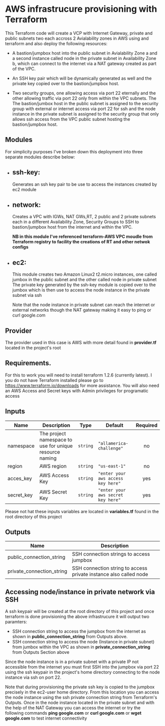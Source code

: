# AWS infrastrucure provisioning with Terraform
This  Terraform code will create a VCP with Internet Gateway, private and public subnets two each accross 2 Avialability zones in AWS  using
and terraform and also deploy the following resources:

- A bastion/jumpbox host into the public subnet in Avialability Zone a and a second instance called node in the private subnet in Availability Zone b, 
 which can connect to the internet via a NAT gateway created as part of the VPC.

- An SSH key pair which will be dynamically generated as well and the private key copied over to the bastion/jumpbox host.

- Two security groups, one allowing access via port 22 eternally and the other allowing traffic via port 22 only from within the VPC subnets.
  The The bastion/jumbox host  in the public subnet is assigned to the security group with external or internet access via port 22 for ssh and the node instance in the private 
  subnet is assigned to the security group that only allows ssh access from the VPC public subnet hosting the bastion/jumpbox host. 


## Modules
For simplicity purposes I've broken down this deployment into three separate modules describe below:

- ## ssh-key: 
  Generates an ssh key pair to be use to access the instances created by ec2 module

- ## network: 
  Creates a VPC with IGWs, NAT GWs,RT, 2 public and 2 private subnets each in a different Availability Zone, Security Groups to SSH to bastion/jumpbox host from the internet and within the VPC.
  
  **NB in this module I've referenced terraform-AWS VPC moudle from Terraform registry to facility the creations of RT and other netwok configs** 

- ## ec2: 
  This module creates two Amazon Linux2 t2.micro instances, one called jumbox in the public subnet and the other called node in private subnet
  The private key generated by the ssh-key module  is copied over to the jumbox which is then use to access the node instance in the private subnet via ssh

  Note that the node instance in private subnet can reach the internet or external networks though the NAT gateway making it easy to ping or curl google.com

## Provider

The provider used in this case is AWS with more detail found in **provider.tf** located in  the project's root

## Requirements.
For this to work you will need to install terraform 1.2.6 (currently latest). I you do not have Terraform installed please go to https://www.terraform.io/downloads for more assistance.
You will also need an AWS Access and Secret keys with Admin privileges for programatic access

## Inputs

| Name | Description | Type | Default | Required |
|------|-------------|------|---------|:--------:|
| namespace | The project namespace to use for unique resource naming | `string` | `"allamerica-challenge"` | no |
| region | AWS region | `string` | `"us-east-1"` | no |
| acces_key | AWS Access Key | `string` | `"enter your aws access key here"` | yes |
| secret_key | AWS Secret Key | `string` | `"enter your aws secret key here"` | yes |

Please not hat these inputs variables are located in **variables.tf** found in the root directory of this project


## Outputs

| Name | Description |
|------|-------------|
| public\_connection\_string | SSH connection strings to access jumpbox |
| private\_connection\_string | SSH connection string to access private instance also called node |


## Accessing node/instance in private network via SSH

A ssh keypair will be created at the root directory of this project and once terraform is done provisioning the above infrastrucure it will output two paramters:
- SSH connection string to access the jumpbox from the internet as shown in **public\_connection\_string** from Outputs above.
- SSH connection string to access the node (Instance in private subnet) from jumbox within the VPC as shown in **private\_connection\_string** from Outputs Section above

Since the node instance is in a private subnet with a private IP not accessible from the internet you must first SSH into the jumpbox via port 22 using the ssh keypair in the project's home directory  connecting to the node instance via ssh on port 22.

Note that during provisioning the private ssh key is copied to the jumpbox precisely in the ec2-user home directory. From this location you can access the node instance
using the ssh private connection string from Terraform's Outputs. Once in the node instance located in the private subnet and with the help of the NAT Gateway
you can access the internet or try the following commands **ping google.com** or **curl google.com** or **wget google.com** to test internet connectivity
